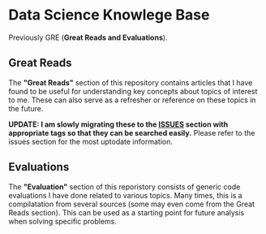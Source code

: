 # Data Science Knowlege Base

Previously GRE (**Great Reads and Evaluations**). 

## Great Reads
The **"Great Reads"** section of this repository contains articles that I have found to be useful for understanding key concepts about topics of interest to me. These can also serve as a refresher or reference on these topics in the future.

**UPDATE: I am slowly migrating these to the [ISSUES](https://github.com/ngupta23/gre/issues) section with appropriate tags so that they can be searched easily.** Please refer to the issues section for the most uptodate information.


## Evaluations
The **"Evaluation"** section of this reporistory consists of generic code evaluations I have done related to various topics. Many times, this is a compilatation from several sources (some may even come from the Great Reads section). This can be used as a starting point for future analysis when solving specific problems. 

